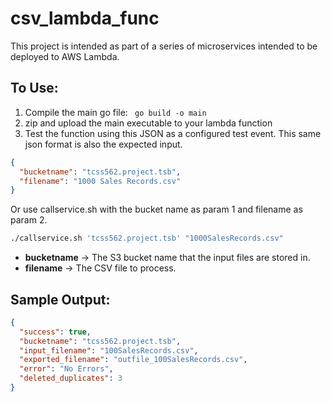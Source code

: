 # csv_lambda_func

This project is intended as part of a series of microservices intended to be deployed to AWS Lambda. 

## To Use:
1. Compile the main go file: ``` go build -o main```
2. zip and upload the main executable to your lambda function
3. Test the function using this JSON as a configured test event. This same json format is also the expected input.
```JSON
{
  "bucketname": "tcss562.project.tsb",
  "filename": "1000 Sales Records.csv"
}
```
Or use callservice.sh with the bucket name as param 1 and filename as param 2. 
```Bash
./callservice.sh 'tcss562.project.tsb' "1000SalesRecords.csv"
```

* **bucketname** -> The S3 bucket name that the input files are stored in.
* **filename**   -> The CSV file to process.

## Sample Output:
```JSON
{
  "success": true,
  "bucketname": "tcss562.project.tsb",
  "input_filename": "100SalesRecords.csv",
  "exported_filename": "outfile_100SalesRecords.csv",
  "error": "No Errors",
  "deleted_duplicates": 3
}
```

